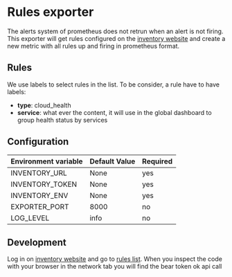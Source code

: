 # Rules exporter

The alerts system of prometheus does not retrun when an alert is not firing. This exporter will get rules configured on the [inventory website](https://inventory.internal.unity3d.com/alerts/rules) and create a new metric with all rules up and firing in prometheus format.


## Rules 

We use labels to select rules in the list. To be consider, a rule have to have labels:

* **type**: cloud_health
* **service**: what ever the content, it will use in the global dashboard to group health status by services

## Configuration

|  Environment variable  |  Default Value  |  Required  |
|  --------------------- | --------------- | ---------- |
|  INVENTORY_URL         |  None           |    yes     |
|  INVENTORY_TOKEN       |  None           |    yes     |
|  INVENTORY_ENV         |  None           |    yes     |
|  EXPORTER_PORT         |  8000           |    no      |
|  LOG_LEVEL             |  info           |    no      |


## Development

Log in on [inventory website](https://inventory.internal.unity3d.com) and go to [rules list](https://inventory.internal.unity3d.com/alerts/rules). When you inspect the code with your browser in the network tab you will find the bear token ok api call


